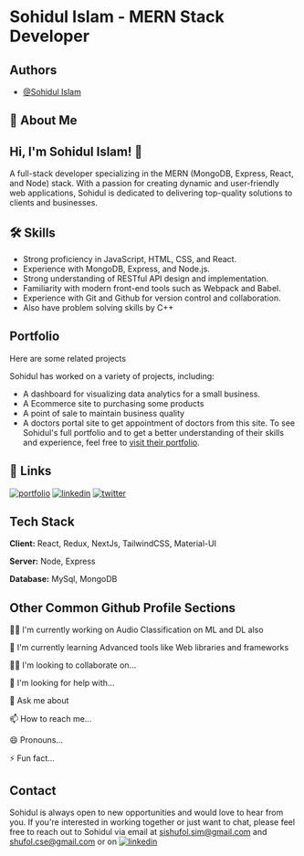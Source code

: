 
# Sohidul Islam - MERN Stack Developer




## Authors

- [@Sohidul Islam](https://github.com/Sohidul-Islam)


## 🚀 About Me

## Hi, I'm Sohidul Islam! 👋

A full-stack developer specializing in the MERN (MongoDB, Express, React, and Node) stack. With a passion for creating dynamic and user-friendly web applications, Sohidul is dedicated to delivering top-quality solutions to clients and businesses.

## 🛠 Skills
+ Strong proficiency in JavaScript, HTML, CSS, and React.
+ Experience with MongoDB, Express, and Node.js.
+ Strong understanding of RESTful API design and implementation.
+ Familiarity with modern front-end tools such as Webpack and Babel.
+ Experience with Git and Github for version control and collaboration.
+ Also have problem solving skills by C++


## Portfolio

Here are some related projects

Sohidul has worked on a variety of projects, including:
- A dashboard for visualizing data analytics for a small business.
- A Ecommerce site to purchasing some products
- A point of sale to maintain business quality
- A doctors portal site to get appointment of doctors from this site.
To see Sohidul's full portfolio and to get a better understanding of their skills and experience, feel free to [visit their portfolio](https://github.com/Sohidul-Islam/portfolio1).




## 🔗 Links
[![portfolio](https://img.shields.io/badge/my_portfolio-000?style=for-the-badge&logo=ko-fi&logoColor=white)](https://sohidul-islam.github.io/portfolio1/index.html)
[![linkedin](https://img.shields.io/badge/linkedin-0A66C2?style=for-the-badge&logo=linkedin&logoColor=white)](https://linkedin.com/in/sishufol)
[![twitter](https://img.shields.io/badge/twitter-1DA1F2?style=for-the-badge&logo=twitter&logoColor=white)](https://twitter.com/sishufol)


## Tech Stack

**Client:** React, Redux, NextJs, TailwindCSS, Material-UI

**Server:** Node, Express

**Database:** MySql, MongoDB


## Other Common Github Profile Sections
👩‍💻 I'm currently working on Audio Classification on ML and DL also

🧠 I'm currently learning Advanced tools like Web libraries and frameworks

👯‍♀️ I'm looking to collaborate on...

🤔 I'm looking for help with...

💬 Ask me about 

📫 How to reach me...

😄 Pronouns...

⚡️ Fun fact...


## Contact
Sohidul is always open to new opportunities and would love to hear from you. If you're interested in working together or just want to chat, please feel free to reach out to Sohidul via email at sishufol.sim@gmail.com and shufol.cse@gmail.com or on [![linkedin](https://img.shields.io/badge/linkedin-0A66C2?style=for-the-badge&logo=linkedin&logoColor=white)](https://linkedin.com/in/sishufol)
